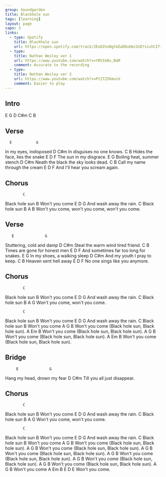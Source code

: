 ```yaml
---
group: Soundgarden
title: Blackhole sun
tags: [learning]
layout: page
capo: 3
links:
  - type: Spotify
    title: Blackhole sun
    url: https://open.spotify.com/track/2EoOZnxNgtmZaD8uUmz2nD?si=hCIfi-IVQmaPcNsiafg69Q
  - type: 
    title: Nathan Wesley ver 1 
    url: https://www.youtube.com/watch?v=YRVIm8u_BaM
    comment: Accurate to the recording
  - type: 
    title: Nathan Wesley ver 2
    url: https://www.youtube.com/watch?v=Pt2TZSkmucU
    comment: Easier to play
---
```


## Intro

E G D C#m C B

## Verse

      E           G
In my eyes, indisposed
       D             C#m
In disguises no one knows.
           C               B
Hides the face, lies the snake
     E     D       F
The sun in my disgrace.
         E             G
Boiling heat, summer stench
            D                  C#m
Neath the black the sky looks dead.
         C                 B
Call my name through the cream
          E        D       F
And I'll hear you scream again.

## Chorus

            C
Black hole sun
           B
Won't you come
     E     D       G
And wash away the rain.
            C
Black hole sun
           B               A               B
Won't you come, won't you come, won't you come.

## Verse

       E              G
Stuttering, cold and damp
           D                C#m
Steal the warm wind tired friend.
           C               B
Times are gone for honest men
               E      D          F
And sometimes far too long for snakes.
        E                G
In my shoes, a walking sleep
        D               C#m
And my youth I pray to keep.
        C          B
Heaven sent hell away
        E          D      F
No one sings like you anymore.

## Chorus

            C
Black hole sun
           B
Won't you come
     E     D       G
And wash away the rain.
            C
Black hole sun
           B               A    G
Won't you come, won't you come.

            C
Black hole sun
           B
Won't you come
     E     D       G
And wash away the rain.
            C
Black hole sun
           B
Won't you come
           A                G               B
Won't you come (Black hole sun, Black hole sun).
           A                Em              B
Won't you come (Black hole sun, Black hole sun).
           A                G               B
Won't you come (Black hole sun, Black hole sun).
           A                Em              B
Won't you come (Black hole sun, Black hole sun).

## Bridge

         E              G
Hang my head, drown my fear
         D              C#m
Till you all just disappear.

## Chorus

            C
Black hole sun
           B
Won't you come
     E     D       G
And wash away the rain.
            C
Black hole sun
           B               A    G
Won't you come, won't you come.

            C
Black hole sun
           B
Won't you come
     E     D       G
And wash away the rain.
            C
Black hole sun
           B
Won't you come
           A                G               B
Won't you come (Black hole sun, Black hole sun).
           A                G               B
Won't you come (Black hole sun, Black hole sun).
           A                G               B
Won't you come (Black hole sun, Black hole sun).
           A                G               B
Won't you come (Black hole sun, Black hole sun).
           A                G               B
Won't you come (Black hole sun, Black hole sun).
           A                G               B
Won't you come (Black hole sun, Black hole sun).
           A   G B
Won't you come
           A   Em B  E D E
Won't you come.

